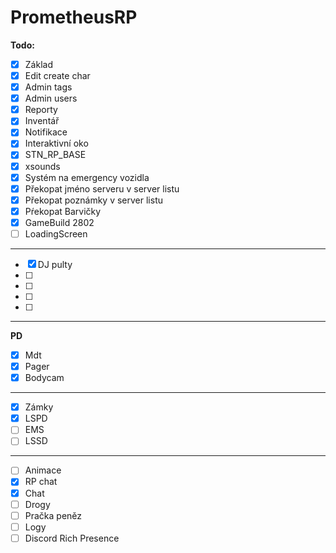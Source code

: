# PrometheusRP

**Todo:**
- [x] Základ
- [x] Edit create char
- [x] Admin tags
- [x] Admin users
- [x] Reporty
- [x] Inventář
- [x] Notifikace
- [x] Interaktivní oko
- [x] STN_RP_BASE
- [x] xsounds
- [x] Systém na emergency vozidla
- [x] Překopat jméno serveru v server listu
- [x] Překopat poznámky v server listu
- [x] Pŕekopat Barvičky
- [x] GameBuild 2802
- [ ] LoadingScreen
______________
- [x] DJ pulty
- [ ] 
- [ ] 
- [ ] 
- [ ] 
___________
  **PD**
- [x] Mdt
- [x] Pager
- [x] Bodycam
___________
- [x] Zámky
- [x] LSPD
- [ ] EMS
- [ ] LSSD
___________
- [ ] Animace
- [x] RP chat
- [x] Chat
- [ ] Drogy
- [ ] Pračka peněz
- [ ] Logy
- [ ] Discord Rich Presence
